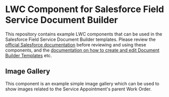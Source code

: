 # LWC Component for Salesforce Field Service Document Builder

This repository contains example LWC components that can be used in the Salesforce Field Service Document Builder templates. Please review the [official Salesforce documentation](https://developer.salesforce.com/docs/atlas.en-us.field_service_dev.meta/field_service_dev/fsl_dev_mobile_document_builder.htm) before reviewing and using these components, and the [documentation on how to create and edit Document Builder Templates](https://help.salesforce.com/s/articleView?id=sf.fs_document_builder_about.htm&type=5) etc.

## Image Gallery

This component is an example simple image gallery which can be used to show images related to the Service Appointment's parent Work Order. 
